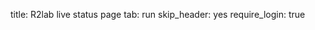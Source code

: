 title: R2lab live status page
tab: run
skip_header: yes
require_login: true

<div id="livemap_container"></div>
<script src="/assets/r2lab/livemap.js"></script>
<style> @import url("/assets/r2lab/livemap.css"); </style>
<script>
    // override livemap default settings 
    Object.assign(livemap_options, {
      space_x : 72,
      space_y : 87,
      radius_unavailable : 21,
      radius_ok : 16,
      radius_pinging : 10,
      radius_warming : 4,
      radius_ko : 0,
      margin_x : 5,
      margin_y : 20,
      padding_x : 35,
      padding_y : 35,
//    debug : true,
   });
</script>

